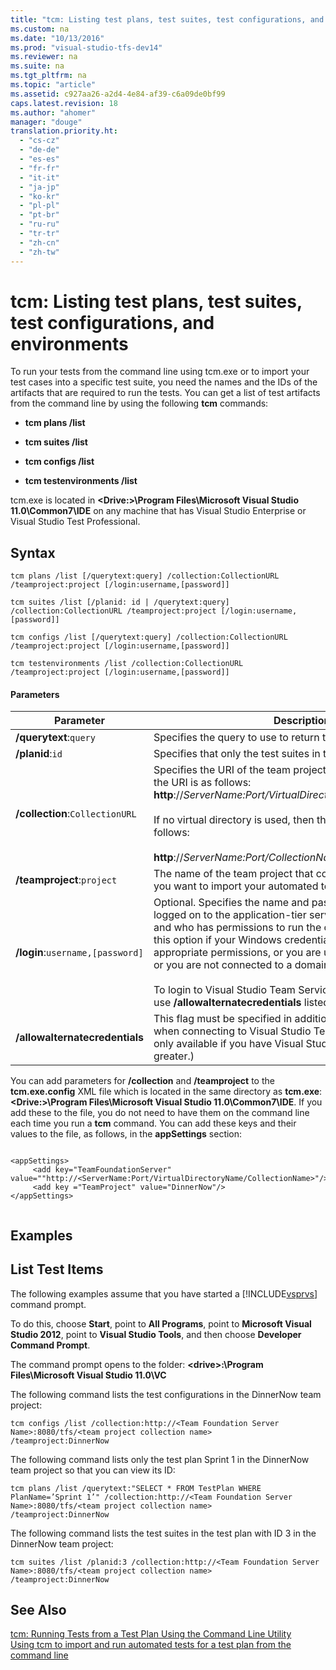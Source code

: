 ```yaml
---
title: "tcm: Listing test plans, test suites, test configurations, and environments"
ms.custom: na
ms.date: "10/13/2016"
ms.prod: "visual-studio-tfs-dev14"
ms.reviewer: na
ms.suite: na
ms.tgt_pltfrm: na
ms.topic: "article"
ms.assetid: c927aa26-a2d4-4e84-af39-c6a09de0bf99
caps.latest.revision: 18
ms.author: "ahomer"
manager: "douge"
translation.priority.ht: 
  - "cs-cz"
  - "de-de"
  - "es-es"
  - "fr-fr"
  - "it-it"
  - "ja-jp"
  - "ko-kr"
  - "pl-pl"
  - "pt-br"
  - "ru-ru"
  - "tr-tr"
  - "zh-cn"
  - "zh-tw"
---
```

# tcm: Listing test plans, test suites, test configurations, and environments
To run your tests from the command line using tcm.exe or to import your test cases into a specific test suite, you need the names and the IDs of the artifacts that are required to run the tests. You can get a list of test artifacts from the command line by using the following **tcm** commands:  
  
-   **tcm plans /list**  
  
-   **tcm suites /list**  
  
-   **tcm configs /list**  
  
-   **tcm testenvironments /list**  
  
 tcm.exe is located in **\<Drive:>\Program Files\Microsoft Visual Studio 11.0\Common7\IDE** on any machine that has Visual Studio Enterprise or Visual Studio Test Professional.  
  
## Syntax  
  
```  
tcm plans /list [/querytext:query] /collection:CollectionURL /teamproject:project [/login:username,[password]]  
```  
  
```  
tcm suites /list [/planid: id | /querytext:query] /collection:CollectionURL /teamproject:project [/login:username,[password]]  
```  
  
```  
tcm configs /list [/querytext:query] /collection:CollectionURL /teamproject:project [/login:username,[password]]  
```  
  
```  
tcm testenvironments /list /collection:CollectionURL /teamproject:project [/login:username,[password]]  
```  
  
#### Parameters  
  
|**Parameter**|**Description**|  
|-------------------|---------------------|  
|**/querytext**:`query`|Specifies the query to use to return the test artifacts.|  
|**/planid**:`id`|Specifies that only the test suites in this test plan will be listed.|  
|**/collection**:`CollectionURL`|Specifies the URI of the team project collection. The format for the URI is as follows: **http**://*ServerName:Port/VirtualDirectoryName/CollectionName*<br /><br /> If no virtual directory is used, then the format for the URI is as follows:<br /><br /> **http**://*ServerName:Port/CollectionName*|  
|**/teamproject**:`project`|The name of the team project that contains the test plan that you want to import your automated tests into.|  
|**/login**:`username,[password]`|Optional. Specifies the name and password of a user who is logged on to the application-tier server for [!INCLUDE[esprtfs](../codequality/includes/esprtfs_md.md)] and who has permissions to run the command. You would use this option if your Windows credentials do not have the appropriate permissions, or you are using basic authentication, or you are not connected to a domain.<br /><br /> To login to Visual Studio Team Services, you will also need to use **/allowalternatecredentials** listed below.|  
|**/allowalternatecredentials**|This flag must be specified in addition to the **/login** parameter when connecting to Visual Studio Team Services. (This flag is only available if you have Visual Studio 2013 Update 4 or greater.)|  
  
 You can add parameters for **/collection** and **/teamproject** to the **tcm.exe.config** XML file which is located in the same directory as **tcm.exe**: **\<Drive:>\Program Files\Microsoft Visual Studio 11.0\Common7\IDE**. If you add these to the file, you do not need to have them on the command line each time you run a **tcm** command. You can add these keys and their values to the file, as follows, in the **appSettings** section:  
  
```  
  
<appSettings>  
     <add key="TeamFoundationServer" value=""http://<ServerName:Port/VirtualDirectoryName/CollectionName>"/>  
     <add key ="TeamProject" value="DinnerNow"/>  
</appSettings>  
  
```  
  
## Examples  
  
## List Test Items  
 The following examples assume that you have started a [!INCLUDE[vsprvs](../codequality/includes/vsprvs_md.md)] command prompt.  
  
 To do this, choose **Start**, point to **All Programs**, point to **Microsoft Visual Studio 2012**, point to **Visual Studio Tools**, and then choose **Developer Command Prompt**.  
  
 The command prompt opens to the folder: **\<drive>:\Program Files\Microsoft Visual Studio 11.0\VC**  
  
 The following command lists the test configurations in the DinnerNow team project:  
  
```  
tcm configs /list /collection:http://<Team Foundation Server Name>:8080/tfs/<team project collection name>  
/teamproject:DinnerNow  
```  
  
 The following command lists only the test plan Sprint 1 in the DinnerNow team project so that you can view its ID:  
  
```  
tcm plans /list /querytext:"SELECT * FROM TestPlan WHERE PlanName=’Sprint 1’" /collection:http://<Team Foundation Server Name>:8080/tfs/<team project collection name>  
/teamproject:DinnerNow  
```  
  
 The following command lists the test suites in the test plan with ID 3 in the DinnerNow team project:  
  
```  
tcm suites /list /planid:3 /collection:http://<Team Foundation Server Name>:8080/tfs/<team project collection name>  
/teamproject:DinnerNow  
```  
  
## See Also  
 [tcm: Running Tests from a Test Plan Using the Command Line Utility](../test/tcm--running-tests-from-a-test-plan-using-the-command-line-utility.md)   
 [Using tcm to import and run automated tests for a test plan from the command line](../test/using-tcm-to-import-and-run-automated-tests-for-a-test-plan-from-the-command-line.md)